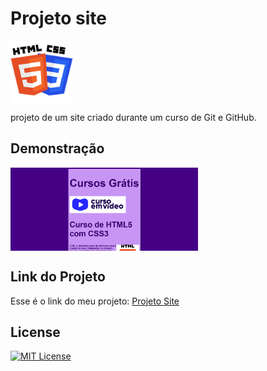 # Projeto site

<img src="Imagens/HTML-CSS.png" alt="HTML-CSS" align="center" width="100">

 projeto de um site criado durante um curso de Git e GitHub.

 ## Demonstração

 <img src="Imagens/Captura de tela 2025-09-16 012153.png" alt="login" align="center" width="300">

 ## Link do Projeto

 Esse é o link do meu projeto: <a href= "https://anajulialeite.github.io/projeto-site/">Projeto Site</a>

 ## License

[![MIT License](https://img.shields.io/badge/License-MIT-%231C003F.svg)](./LICENSE)

